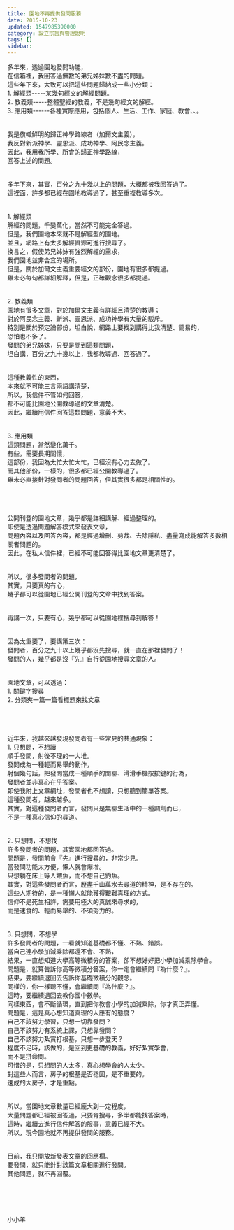 ```yaml
---
title: 園地不再提供發問服務
date: 2015-10-23
updated: 1547985390000
category: 設立宗旨與管理說明
tags: []
sidebar: 
---
```


<p>多年來，透過園地發問功能，<br/>在信箱裡，我回答過無數的弟兄姊妹數不盡的問題。<br/><!--more-->這些年下來，大致可以把這些問題歸納成一些小分類：<br/>1.	解經類-----某幾句經文的解經問題。<br/>2.	教義類-----整體聖經的教義，不是幾句經文的解經。<br/>3.	應用類------各種實際應用，包括個人、生活、工作、家庭、教會、、。<br/><br/><br/>我是旗幟鮮明的歸正神學路線者（加爾文主義），<br/>我反對新派神學、靈恩派、成功神學、阿民念主義。<br/>因此，我用我所學、所會的歸正神學路線，<br/>回答上述的問題。<br/><br/><br/>多年下來，其實，百分之九十幾以上的問題，大概都被我回答過了。<br/>這裡面，許多都已經在園地教導過了，甚至重複教導多次。<br/><br/><br/>1.	解經類<br/>解經的問題，千變萬化，當然不可能完全答過。<br/>但是，我們園地本來就不是解經型的園地。<br/>並且，網路上有太多解經資源可進行搜尋了。<br/>換言之，假使弟兄姊妹有強烈解經的需求，<br/>我們園地並非合宜的場所。<br/>但是，關於加爾文主義重要經文的部份，園地有很多都提過。<br/>雖未必每句都詳細解釋，但是，正確觀念很多都提過。<br/><br/><br/>2.	教義類<br/>園地有很多文章，對於加爾文主義有詳細且清楚的教導；<br/>對於阿民念主義、新派、靈恩派、成功神學有大量的駁斥。<br/>特別是關於預定論部份，坦白說，網路上要找到講得比我清楚、簡易的，<br/>恐怕也不多了。<br/>發問的弟兄姊妹，只要是問到這類問題，<br/>坦白講，百分之九十幾以上，我都教導過、回答過了。<br/><br/><br/>這種教義性的東西，<br/>本來就不可能三言兩語講清楚，<br/>所以，我信件不管如何回答，<br/>都不可能比園地公開教導過的文章清楚。<br/>因此，繼續用信件回答這類問題，意義不大。<br/><br/><br/>3.	應用類<br/>這類問題，當然變化萬千。<br/>有些，需要長期關懷，<br/>這部份，我因為太忙太忙太忙，已經沒有心力去做了。<br/>而其他部份，一樣的，很多都已經公開教導過了。<br/>雖未必直接針對發問者的問題回答，但其實很多都是相關性的。<br/><br/><br/><br/><br/>公開刊登的園地文章，幾乎都是詳細講解、經過整理的。<br/>即使是透過問題解答模式來發表文章，<br/>問題內容以及回答內容，都是經過增刪、剪裁、去除隱私、盡量寫成能解答多數相關者問題的。<br/>因此，在私人信件裡，已經不可能回答得比園地文章更清楚了。<br/><br/><br/>所以，很多發問者的問題，<br/>其實，只要真的有心，<br/>幾乎都可以從園地已經公開刊登的文章中找到答案。<br/><br/><br/>再講一次，只要有心，幾乎都可以從園地裡搜尋到解答！<br/><br/><br/>因為太重要了，要講第三次：<br/>發問者，百分之九十以上幾乎都沒先搜尋，就一直在那裡發問了！<br/>發問的人，幾乎都是沒『先』自行從園地搜尋文章的人。<br/><br/><br/>園地文章，可以透過：<br/>1.	關鍵字搜尋<br/>2.	分類夾一篇一篇看標題來找文章<br/><br/><br/><br/><br/>近年來，我越來越發現發問者有一些常見的共通現象：<br/>1.	只想問，不想讀<br/>順手發問，射後不理的一大堆。<br/>發問成為一種輕而易舉的動作，<br/>射個幾句話，把發問當成一種順手的閒聊、滑滑手機按按鍵的行為，<br/>發問者並非真心在乎答案。<br/>即使我附上文章網址，發問者也不想讀，只想聽到簡單答案。<br/>這種發問者，越來越多。<br/>其實，對這種發問者而言，發問只是無聊生活中的一種調劑而已，<br/>不是一種真心信仰的尋道。<br/><br/><br/>2.	只想問，不想找<br/>許多發問者的問題，其實園地都回答過。<br/>問題是，發問前會『先』進行搜尋的，非常少見。<br/>當發問功能太方便，懶人就會爆增。<br/>只想躺在床上等人餵魚，而不想自己釣魚。<br/>其實，對這些發問者而言，歷盡千山萬水去尋道的精神，是不存在的。<br/>這些人期待的，是一種懶人就能獲得艱難真理的方式。<br/>信仰不是死生相許，需要用極大的真誠來尋求的，<br/>而是速食的、輕而易舉的、不須努力的。<br/><br/><br/>3.	只想問，不想學<br/>許多發問者的問題，一看就知道基礎都不懂、不熟、錯誤。<br/>當自己連小學加減乘除都還不會、不熟，<br/>結果，一直想知道大學高等微積分的答案，卻不想好好把小學加減乘除學會。<br/>問題是，就算告訴你高等微積分答案，你一定會繼續問『為什麼？』。<br/>結果，要繼續退回去告訴你基礎微積分的觀念。<br/>同樣的，你一樣聽不懂，會繼續問『為什麼？』。<br/>這時，要繼續退回去教你國中數學。<br/>同樣東西，會不斷循環，直到把你教會小學的加減乘除，你才真正弄懂。<br/>問題是，這是真心想知道真理的人應有的態度？<br/>自己不該努力學習，只想一切靠發問？<br/>自己不該努力有系統上課，只想靠發問？<br/>自己不該努力紮實打根基，只想一步登天？<br/>程度不足時，該做的，是回到更基礎的教義，好好紮實學會，<br/>而不是拼命問。<br/>可惜的是，只想問的人太多，真心想學會的人太少。<br/>對這些人而言，房子的根基是否穩固，是不重要的。<br/>速成的大房子，才是重點。<br/><br/><br/>所以，當園地文章數量已經龐大到一定程度，<br/>大量問題都已經被回答過，只要肯搜尋，多半都能找答案時，<br/>這時，繼續去進行信件解答的服事，意義已經不大。<br/>所以，現今園地就不再提供發問的服務。<br/><br/><br/>目前，我只開放新發表文章的回應欄。<br/>要發問，就只能針對該篇文章相關進行發問。<br/>其他問題，就不再回覆。<br/><br/><br/><br/><br/><br/>小小羊<br/><br/><br/><br/><br/></p>